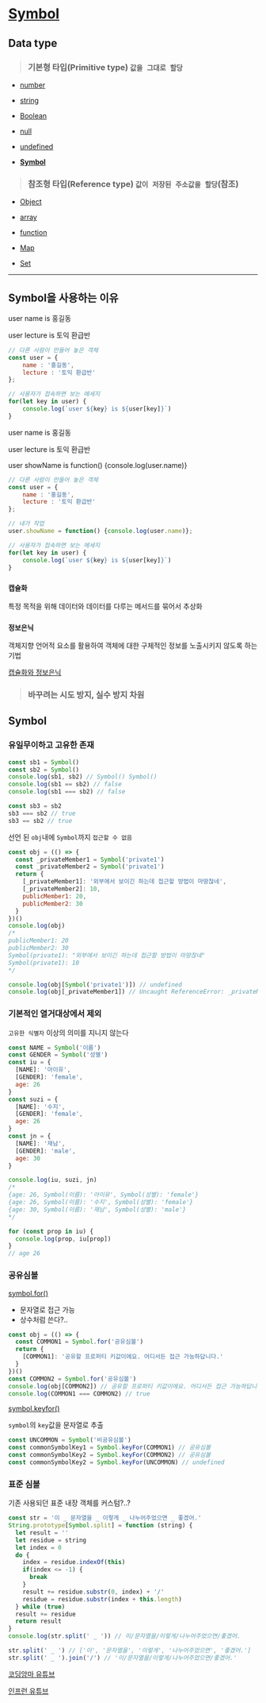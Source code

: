 # [Symbol](https://developer.mozilla.org/ko/docs/Web/JavaScript/Reference/Global_Objects/Symbol)

## Data type

> ### 기본형 타입(Primitive type) `값을 그대로 할당`

- [number](https://developer.mozilla.org/ko/docs/Web/JavaScript/Reference/Global_Objects/Number)

- [string](https://developer.mozilla.org/ko/docs/Web/JavaScript/Reference/Global_Objects/string)

- [Boolean](https://developer.mozilla.org/ko/docs/Web/JavaScript/Reference/Global_Objects/Boolean)

- [null](https://developer.mozilla.org/ko/docs/Web/JavaScript/Reference/Global_Objects/null)

- [undefined](https://developer.mozilla.org/ko/docs/Web/JavaScript/Reference/Global_Objects/undefined)

- **[Symbol](https://developer.mozilla.org/ko/docs/Web/JavaScript/Reference/Global_Objects/Symbol)**


> ### 참조형 타입(Reference type) `값이 저장된 주소값을 할당`(참조)
 
- [Object](https://developer.mozilla.org/ko/docs/Web/JavaScript/Reference/Global_Objects/Object)

- [array](https://developer.mozilla.org/ko/docs/Web/JavaScript/Reference/Global_Objects/array)

- [function](https://developer.mozilla.org/ko/docs/Web/JavaScript/Reference/Global_Objects/function)

- [Map](https://developer.mozilla.org/en-US/docs/Web/JavaScript/Reference/Global_Objects/Map)

- [Set](https://developer.mozilla.org/ko/docs/Web/JavaScript/Reference/Global_Objects/Set)

---

## Symbol을 사용하는 이유

user name is 홍길동

user lecture is 토익 환급반

```js
// 다른 사람이 만들어 놓은 객체
const user = {
    name : '홍길동',
    lecture : '토익 환급반'
};

// 사용자가 접속하면 보는 메세지
for(let key in user) {
    console.log(`user ${key} is ${user[key]}`)
}
```
user name is 홍길동

user lecture is 토익 환급반

user showName is function() {console.log(user.name)}
```js
// 다른 사람이 만들어 놓은 객체
const user = {
    name : '홍길동',
    lecture : '토익 환급반'
};

// 내가 작업
user.showName = function() {console.log(user.name)};

// 사용자가 접속하면 보는 메세지
for(let key in user) {
    console.log(`user ${key} is ${user[key]}`)
}
```

### `캡슐화`
특정 목적을 위해 데이터와 데이터를 다루는 메서드를 묶어서 추상화


### `정보은닉`
객체지향 언어적 요소를 활용하여 객체에 대한 구체적인 정보를 노출시키지 않도록 하는 기법

[캡슐화와 정보은닉](https://frontierdev.tistory.com/93)

> ### 바꾸려는 시도 방지, 실수 방지 차원

## Symbol

### 유일무이하고 고유한 존재

```js
const sb1 = Symbol()
const sb2 = Symbol()
console.log(sb1, sb2) // Symbol() Symbol()
console.log(sb1 == sb2) // false
console.log(sb1 === sb2) // false

const sb3 = sb2
sb3 === sb2 // true
sb3 == sb2 // true
```

선언 된 `obj`내에 `Symbol`까지 `접근할 수 없음`
```js
const obj = (() => {
  const _privateMember1 = Symbol('private1')
  const _privateMember2 = Symbol('private1')
  return {
    [_privateMember1]: '외부에서 보이긴 하는데 접근할 방법이 마땅찮네',
    [_privateMember2]: 10,
    publicMember1: 20,
    publicMember2: 30
  }
})()
console.log(obj)
/*
publicMember1: 20
publicMember2: 30
Symbol(private1): "외부에서 보이긴 하는데 접근할 방법이 마땅찮네"
Symbol(private1): 10
*/

console.log(obj[Symbol('private1')]) // undefined
console.log(obj[_privateMember1]) // Uncaught ReferenceError: _privateMember1 is not defined
```

### 기본적인 열거대상에서 제외
`고유한 식별자` 이상의 의미를 지니지 않는다

```js
const NAME = Symbol('이름')
const GENDER = Symbol('성별')
const iu = {
  [NAME]: '아이유',
  [GENDER]: 'female',
  age: 26
}
const suzi = {
  [NAME]: '수지',
  [GENDER]: 'female',
  age: 26
}
const jn = {
  [NAME]: '재남',
  [GENDER]: 'male',
  age: 30
}

console.log(iu, suzi, jn)
/*
{age: 26, Symbol(이름): '아이유', Symbol(성별): 'female'} 
{age: 26, Symbol(이름): '수지', Symbol(성별): 'female'} 
{age: 30, Symbol(이름): '재남', Symbol(성별): 'male'}
*/

for (const prop in iu) {
  console.log(prop, iu[prop])
}
// age 26
```

### 공유심볼 

[symbol.for()](https://developer.mozilla.org/ko/docs/Web/JavaScript/Reference/Global_Objects/Symbol/for)

- 문자열로 접근 가능
- 상수처럼 쓴다?..

```js
const obj = (() => {
  const COMMON1 = Symbol.for('공유심볼')
  return {
    [COMMON1]: '공유할 프로퍼티 키값이에요. 어디서든 접근 가능하답니다.'
  }
})()
const COMMON2 = Symbol.for('공유심볼')
console.log(obj[COMMON2]) // 공유할 프로퍼티 키값이에요. 어디서든 접근 가능하답니다.
console.log(COMMON1 === COMMON2) // true
```

[symbol.keyfor()](https://developer.mozilla.org/en-US/docs/Web/JavaScript/Reference/Global_Objects/Symbol/keyFor)

`symbol`의 `key`값을 문자열로 추출

```js
const UNCOMMON = Symbol('비공유심볼')
const commonSymbolKey1 = Symbol.keyFor(COMMON1) // 공유심볼
const commonSymbolKey2 = Symbol.keyFor(COMMON2) // 공유심볼
const commonSymbolKey2 = Symbol.keyFor(UNCOMMON) // undefined
```

### 표준 심볼

기존 사용되던 표준 내장 객체를 커스텀?..?

```js
const str = '이 _ 문자열을 _ 이렇게 _ 나누어주었으면 _ 좋겠어.'
String.prototype[Symbol.split] = function (string) {
  let result = ''
  let residue = string
  let index = 0
  do {
    index = residue.indexOf(this)
    if(index <= -1) {
      break
    }
    result += residue.substr(0, index) + '/'
    residue = residue.substr(index + this.length)
  } while (true)
  result += residue
  return result
}
console.log(str.split(' _ ')) // 이/문자열을/이렇게/나누어주었으면/좋겠어.
```

```js
str.split(' _ ') // ['이', '문자열을', '이렇게', '나누어주었으면', '좋겠어.']
str.split(' _ ').join('/') // '이/문자열을/이렇게/나누어주었으면/좋겠어.'
```

[코딩앙마 유튜브](https://youtu.be/E9uCNn6BaGQ)

[인프런 유튜브](https://youtu.be/E9uCNn6BaGQ)